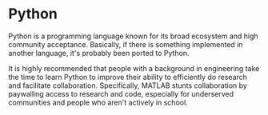 # Python

Python is a programming language known for its broad ecosystem and high community acceptance. Basically, if there is something implemented in another language, it's probably been ported to Python.

It is highly recommended that people with a background in engineering take the time to learn Python to improve their ability to efficiently do research and facilitate collaboration. Specifically, MATLAB stunts collaboration by paywalling access to research and code, especially for underserved communities and people who aren't actively in school.